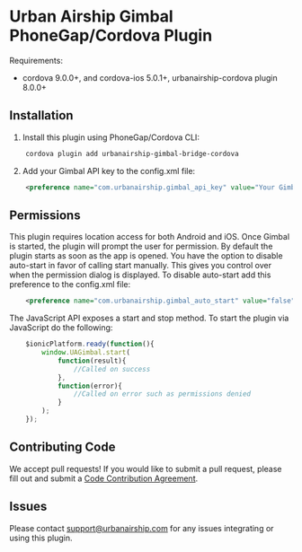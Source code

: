 # Urban Airship Gimbal PhoneGap/Cordova Plugin

Requirements:
 - cordova 9.0.0+, and cordova-ios 5.0.1+, urbanairship-cordova plugin 8.0.0+

## Installation

1. Install this plugin using PhoneGap/Cordova CLI:

```xml		
	cordova plugin add urbanairship-gimbal-bridge-cordova
```

2. Add your Gimbal API key to the config.xml file:

```xml		
	<preference name="com.urbanairship.gimbal_api_key" value="Your Gimbal API Key" />
```

## Permissions

This plugin requires location access for both Android and iOS. Once Gimbal is started, the plugin will prompt the user for permission. By default the plugin starts as soon as the app is opened. You have the option to disable auto-start in favor of calling start manually. This gives you control over when the permission dialog is displayed. To disable auto-start add this preference to the config.xml file:

```xml
	<preference name="com.urbanairship.gimbal_auto_start" value="false" />
```

The JavaScript API exposes a start and stop method.
To start the plugin via JavaScript do the following:

```javascript
	$ionicPlatform.ready(function(){
		window.UAGimbal.start(
			function(result){
				//Called on success
			},
			function(error){
				//Called on error such as permissions denied
			}
		);
	});
```

## Contributing Code

We accept pull requests! If you would like to submit a pull request, please fill out and submit a
[Code Contribution Agreement](http://docs.urbanairship.com/contribution-agreement.html).

## Issues

Please contact support@urbanairship.com for any issues integrating or using this plugin.
